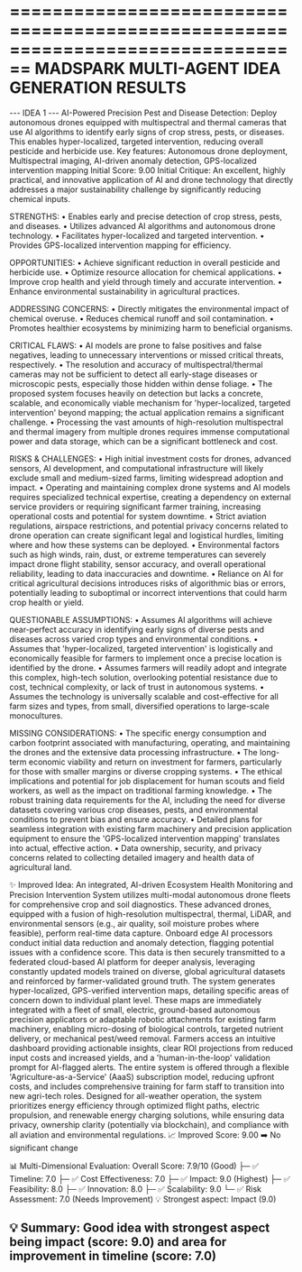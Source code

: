 ================================================================================
MADSPARK MULTI-AGENT IDEA GENERATION RESULTS
================================================================================

--- IDEA 1 ---
AI-Powered Precision Pest and Disease Detection: Deploy autonomous drones equipped with multispectral and thermal cameras that use AI algorithms to identify early signs of crop stress, pests, or diseases. This enables hyper-localized, targeted intervention, reducing overall pesticide and herbicide use. Key features: Autonomous drone deployment, Multispectral imaging, AI-driven anomaly detection, GPS-localized intervention mapping
Initial Score: 9.00
Initial Critique: An excellent, highly practical, and innovative application of AI and drone technology that directly addresses a major sustainability challenge by significantly reducing chemical inputs.

STRENGTHS:
• Enables early and precise detection of crop stress, pests, and diseases.
• Utilizes advanced AI algorithms and autonomous drone technology.
• Facilitates hyper-localized and targeted intervention.
• Provides GPS-localized intervention mapping for efficiency.

OPPORTUNITIES:
• Achieve significant reduction in overall pesticide and herbicide use.
• Optimize resource allocation for chemical applications.
• Improve crop health and yield through timely and accurate intervention.
• Enhance environmental sustainability in agricultural practices.

ADDRESSING CONCERNS:
• Directly mitigates the environmental impact of chemical overuse.
• Reduces chemical runoff and soil contamination.
• Promotes healthier ecosystems by minimizing harm to beneficial organisms.

CRITICAL FLAWS:
• AI models are prone to false positives and false negatives, leading to unnecessary interventions or missed critical threats, respectively.
• The resolution and accuracy of multispectral/thermal cameras may not be sufficient to detect all early-stage diseases or microscopic pests, especially those hidden within dense foliage.
• The proposed system focuses heavily on detection but lacks a concrete, scalable, and economically viable mechanism for 'hyper-localized, targeted intervention' beyond mapping; the actual application remains a significant challenge.
• Processing the vast amounts of high-resolution multispectral and thermal imagery from multiple drones requires immense computational power and data storage, which can be a significant bottleneck and cost.

RISKS & CHALLENGES:
• High initial investment costs for drones, advanced sensors, AI development, and computational infrastructure will likely exclude small and medium-sized farms, limiting widespread adoption and impact.
• Operating and maintaining complex drone systems and AI models requires specialized technical expertise, creating a dependency on external service providers or requiring significant farmer training, increasing operational costs and potential for system downtime.
• Strict aviation regulations, airspace restrictions, and potential privacy concerns related to drone operation can create significant legal and logistical hurdles, limiting where and how these systems can be deployed.
• Environmental factors such as high winds, rain, dust, or extreme temperatures can severely impact drone flight stability, sensor accuracy, and overall operational reliability, leading to data inaccuracies and downtime.
• Reliance on AI for critical agricultural decisions introduces risks of algorithmic bias or errors, potentially leading to suboptimal or incorrect interventions that could harm crop health or yield.

QUESTIONABLE ASSUMPTIONS:
• Assumes AI algorithms will achieve near-perfect accuracy in identifying early signs of diverse pests and diseases across varied crop types and environmental conditions.
• Assumes that 'hyper-localized, targeted intervention' is logistically and economically feasible for farmers to implement once a precise location is identified by the drone.
• Assumes farmers will readily adopt and integrate this complex, high-tech solution, overlooking potential resistance due to cost, technical complexity, or lack of trust in autonomous systems.
• Assumes the technology is universally scalable and cost-effective for all farm sizes and types, from small, diversified operations to large-scale monocultures.

MISSING CONSIDERATIONS:
• The specific energy consumption and carbon footprint associated with manufacturing, operating, and maintaining the drones and the extensive data processing infrastructure.
• The long-term economic viability and return on investment for farmers, particularly for those with smaller margins or diverse cropping systems.
• The ethical implications and potential for job displacement for human scouts and field workers, as well as the impact on traditional farming knowledge.
• The robust training data requirements for the AI, including the need for diverse datasets covering various crop diseases, pests, and environmental conditions to prevent bias and ensure accuracy.
• Detailed plans for seamless integration with existing farm machinery and precision application equipment to ensure the 'GPS-localized intervention mapping' translates into actual, effective action.
• Data ownership, security, and privacy concerns related to collecting detailed imagery and health data of agricultural land.

✨ Improved Idea:
An integrated, AI-driven Ecosystem Health Monitoring and Precision Intervention System utilizes multi-modal autonomous drone fleets for comprehensive crop and soil diagnostics. These advanced drones, equipped with a fusion of high-resolution multispectral, thermal, LiDAR, and environmental sensors (e.g., air quality, soil moisture probes where feasible), perform real-time data capture. Onboard edge AI processors conduct initial data reduction and anomaly detection, flagging potential issues with a confidence score. This data is then securely transmitted to a federated cloud-based AI platform for deeper analysis, leveraging constantly updated models trained on diverse, global agricultural datasets and reinforced by farmer-validated ground truth. The system generates hyper-localized, GPS-verified intervention maps, detailing specific areas of concern down to individual plant level. These maps are immediately integrated with a fleet of small, electric, ground-based autonomous precision applicators or adaptable robotic attachments for existing farm machinery, enabling micro-dosing of biological controls, targeted nutrient delivery, or mechanical pest/weed removal. Farmers access an intuitive dashboard providing actionable insights, clear ROI projections from reduced input costs and increased yields, and a 'human-in-the-loop' validation prompt for AI-flagged alerts. The entire system is offered through a flexible 'Agriculture-as-a-Service' (AaaS) subscription model, reducing upfront costs, and includes comprehensive training for farm staff to transition into new agri-tech roles. Designed for all-weather operation, the system prioritizes energy efficiency through optimized flight paths, electric propulsion, and renewable energy charging solutions, while ensuring data privacy, ownership clarity (potentially via blockchain), and compliance with all aviation and environmental regulations.
📈 Improved Score: 9.00
➡️  No significant change

📊 Multi-Dimensional Evaluation:
Overall Score: 7.9/10 (Good)
├─ ✅ Timeline: 7.0
├─ ✅ Cost Effectiveness: 7.0
├─ ✅ Impact: 9.0 (Highest)
├─ ✅ Feasibility: 8.0
├─ ✅ Innovation: 8.0
├─ ✅ Scalability: 9.0
└─ ✅ Risk Assessment: 7.0 (Needs Improvement)
💡 Strongest aspect: Impact (9.0)

💡 Summary: Good idea with strongest aspect being impact (score: 9.0) and area for improvement in timeline (score: 7.0)
--------------------------------------------------------------------------------